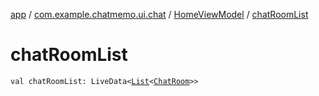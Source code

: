[app](../../index.md) / [com.example.chatmemo.ui.chat](../index.md) / [HomeViewModel](index.md) / [chatRoomList](./chat-room-list.md)

# chatRoomList

`val chatRoomList: LiveData<`[`List`](https://kotlinlang.org/api/latest/jvm/stdlib/kotlin.collections/-list/index.html)`<`[`ChatRoom`](../../com.example.chatmemo.model.entity/-chat-room/index.md)`>>`